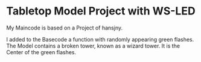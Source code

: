 # Tabletop Model Project with WS-LED

My Maincode is based on a Project of hansjny.

I added to the Basecode a function with randomly appearing green flashes.
The Model contains a broken tower, known as a wizard tower. It is the Center of the green flashes.





